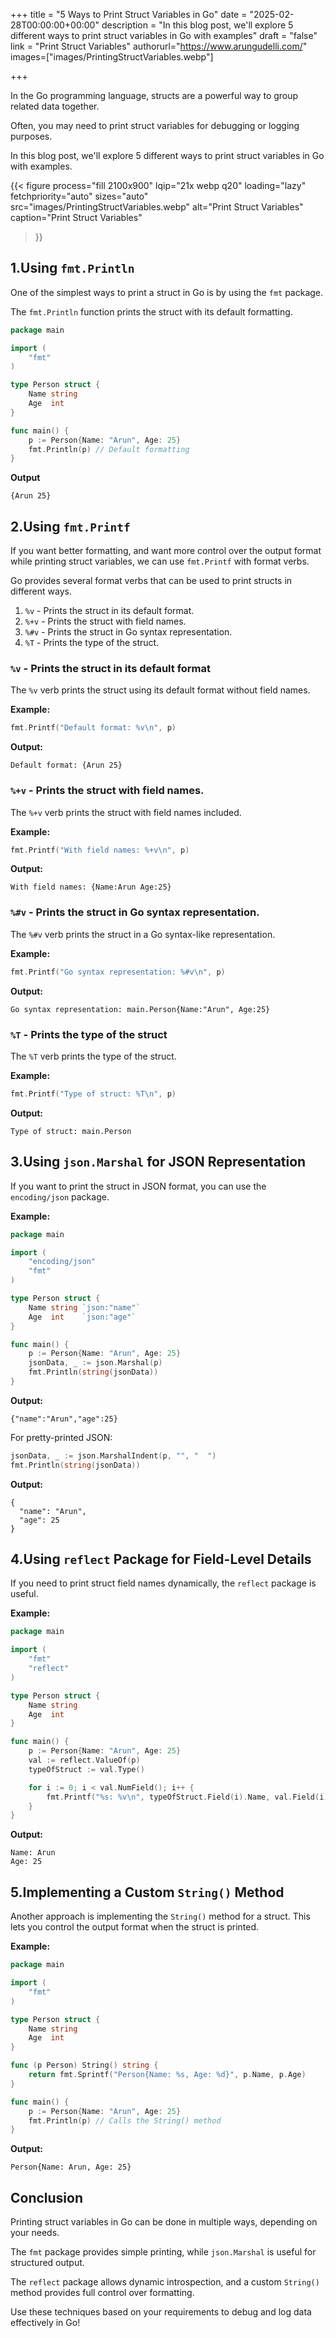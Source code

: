 +++
title = "5 Ways to Print Struct Variables in Go"
date = "2025-02-28T00:00:00+00:00"
description = "In this blog post, we'll explore 5 different ways to print struct variables in Go with examples"
draft = "false"
link = "Print Struct Variables"
authorurl="https://www.arungudelli.com/"
images=["images/PrintingStructVariables.webp"]

+++

In the Go programming language, structs are a powerful way to group related data together. 

Often, you may need to print struct variables for debugging or logging purposes. 

In this blog post, we'll explore 5 different ways to print struct variables in Go with examples.

{{< figure
  process="fill 2100x900"
  lqip="21x webp q20"
  loading="lazy"
  fetchpriority="auto" 
  sizes="auto"
  src="images/PrintingStructVariables.webp"
  alt="Print Struct Variables"
  caption="Print Struct Variables"
>}}


## 1.Using `fmt.Println`

One of the simplest ways to print a struct in Go is by using the `fmt` package. 

The `fmt.Println` function prints the struct with its default formatting.

```go
package main

import (
	"fmt"
)

type Person struct {
	Name string
	Age  int
}

func main() {
	p := Person{Name: "Arun", Age: 25}
	fmt.Println(p) // Default formatting
}

```

**Output** 

```
{Arun 25}
```

## 2.Using `fmt.Printf`

If you want better formatting, and want more control over the output format while printing struct variables, we can use `fmt.Printf` with format verbs.

Go provides several format verbs that can be used to print structs in different ways.

1. `%v` - Prints the struct in its default format.
2. `%+v` - Prints the struct with field names.
3. `%#v` - Prints the struct in Go syntax representation.
4. `%T` - Prints the type of the struct.

### `%v` - Prints the struct in its default format 

The `%v` verb prints the struct using its default format without field names.

**Example:**

```go
fmt.Printf("Default format: %v\n", p)
```

**Output:**
```
Default format: {Arun 25}
```

### `%+v` - Prints the struct with field names.

The `%+v` verb prints the struct with field names included.

**Example:**

```go
fmt.Printf("With field names: %+v\n", p)
```

**Output:**
```
With field names: {Name:Arun Age:25}
```

### `%#v` - Prints the struct in Go syntax representation.

The `%#v` verb prints the struct in a Go syntax-like representation.

**Example:**

```go
fmt.Printf("Go syntax representation: %#v\n", p)
```
**Output:**
```
Go syntax representation: main.Person{Name:"Arun", Age:25}
```

### `%T` - Prints the type of the struct

The `%T` verb prints the type of the struct.

**Example:**

```go
fmt.Printf("Type of struct: %T\n", p)
```
**Output:**
```
Type of struct: main.Person
```

## 3.Using `json.Marshal` for JSON Representation

If you want to print the struct in JSON format, you can use the `encoding/json` package.

**Example:**

```go
package main

import (
	"encoding/json"
	"fmt"
)

type Person struct {
	Name string `json:"name"`
	Age  int    `json:"age"`
}

func main() {
	p := Person{Name: "Arun", Age: 25}
	jsonData, _ := json.Marshal(p)
	fmt.Println(string(jsonData))
}
```
**Output:**
```
{"name":"Arun","age":25}
```

For pretty-printed JSON:

```go
jsonData, _ := json.MarshalIndent(p, "", "  ")
fmt.Println(string(jsonData))
```
**Output:**
```
{
  "name": "Arun",
  "age": 25
}
```

## 4.Using `reflect` Package for Field-Level Details

If you need to print struct field names dynamically, the `reflect` package is useful.

**Example:**

```go
package main

import (
	"fmt"
	"reflect"
)

type Person struct {
	Name string
	Age  int
}

func main() {
	p := Person{Name: "Arun", Age: 25}
	val := reflect.ValueOf(p)
	typeOfStruct := val.Type()

	for i := 0; i < val.NumField(); i++ {
		fmt.Printf("%s: %v\n", typeOfStruct.Field(i).Name, val.Field(i).Interface())
	}
}
```

**Output:**

```
Name: Arun
Age: 25
```

## 5.Implementing a Custom `String()` Method

Another approach is implementing the `String()` method for a struct. This lets you control the output format when the struct is printed.

**Example:**

```go
package main

import (
	"fmt"
)

type Person struct {
	Name string
	Age  int
}

func (p Person) String() string {
	return fmt.Sprintf("Person{Name: %s, Age: %d}", p.Name, p.Age)
}

func main() {
	p := Person{Name: "Arun", Age: 25}
	fmt.Println(p) // Calls the String() method
}
```

**Output:**
```
Person{Name: Arun, Age: 25}
```

## Conclusion

Printing struct variables in Go can be done in multiple ways, depending on your needs. 

The `fmt` package provides simple printing, while `json.Marshal` is useful for structured output. 

The `reflect` package allows dynamic introspection, and a custom `String()` method provides full control over formatting. 

Use these techniques based on your requirements to debug and log data effectively in Go!